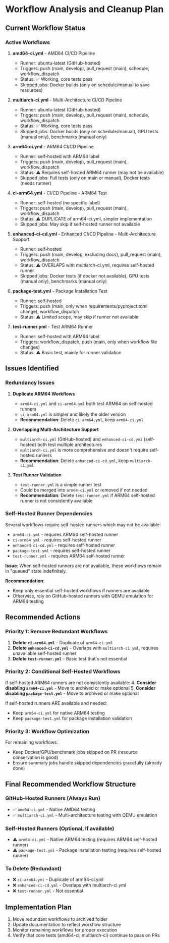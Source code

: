 # Workflow Analysis and Cleanup Plan

## Current Workflow Status

### Active Workflows

1. **amd64-ci.yml** - AMD64 CI/CD Pipeline
   - Runner: ubuntu-latest (GitHub-hosted)
   - Triggers: push (main, develop), pull_request (main), schedule, workflow_dispatch
   - Status: ✅ Working, core tests pass
   - Skipped jobs: Docker builds (only on schedule/manual to save resources)

2. **multiarch-ci.yml** - Multi-Architecture CI/CD Pipeline
   - Runner: ubuntu-latest (GitHub-hosted)
   - Triggers: push (main, develop), pull_request (main), schedule, workflow_dispatch
   - Status: ✅ Working, core tests pass
   - Skipped jobs: Docker builds (only on schedule/manual), GPU tests (manual only), benchmarks (manual only)

3. **arm64-ci.yml** - ARM64 CI/CD Pipeline
   - Runner: self-hosted with ARM64 label
   - Triggers: push (main, develop), pull_request (main), workflow_dispatch
   - Status: ⚠️ Requires self-hosted ARM64 runner (may not be available)
   - Skipped jobs: Full tests (only on main or manual), Docker tests (needs runner)

4. **ci-arm64.yml** - CI/CD Pipeline - ARM64 Test
   - Runner: self-hosted (no specific label)
   - Triggers: push (main, develop), pull_request (main), workflow_dispatch
   - Status: ⚠️ DUPLICATE of arm64-ci.yml, simpler implementation
   - Skipped jobs: May skip if self-hosted runner not available

5. **enhanced-ci-cd.yml** - Enhanced CI/CD Pipeline - Multi-Architecture Support
   - Runner: self-hosted
   - Triggers: push (main, develop, excluding docs), pull_request (main), workflow_dispatch
   - Status: ⚠️ OVERLAPS with multiarch-ci.yml, requires self-hosted runner
   - Skipped jobs: Docker tests (if docker not available), GPU tests (manual only), benchmarks (manual only)

6. **package-test.yml** - Package Installation Test
   - Runner: self-hosted
   - Triggers: push (main, only when requirements/pyproject.toml change), workflow_dispatch
   - Status: ⚠️ Limited scope, may skip if runner not available

7. **test-runner.yml** - Test ARM64 Runner
   - Runner: self-hosted with ARM64 label
   - Triggers: workflow_dispatch, push (main, only when workflow file changes)
   - Status: ⚠️ Basic test, mainly for runner validation

## Issues Identified

### Redundancy Issues

1. **Duplicate ARM64 Workflows**
   - `arm64-ci.yml` and `ci-arm64.yml` both test ARM64 on self-hosted runners
   - `ci-arm64.yml` is simpler and likely the older version
   - **Recommendation**: Delete `ci-arm64.yml`, keep `arm64-ci.yml`

2. **Overlapping Multi-Architecture Support**
   - `multiarch-ci.yml` (GitHub-hosted) and `enhanced-ci-cd.yml` (self-hosted) both test multiple architectures
   - `multiarch-ci.yml` is more comprehensive and doesn't require self-hosted runners
   - **Recommendation**: Delete `enhanced-ci-cd.yml`, keep `multiarch-ci.yml`

3. **Test Runner Validation**
   - `test-runner.yml` is a simple runner test
   - Could be merged into `arm64-ci.yml` or removed if not needed
   - **Recommendation**: Delete `test-runner.yml` if ARM64 self-hosted runner is not consistently available

### Self-Hosted Runner Dependencies

Several workflows require self-hosted runners which may not be available:
- `arm64-ci.yml` - requires ARM64 self-hosted runner
- `ci-arm64.yml` - requires self-hosted runner
- `enhanced-ci-cd.yml` - requires self-hosted runner
- `package-test.yml` - requires self-hosted runner
- `test-runner.yml` - requires ARM64 self-hosted runner

**Issue**: When self-hosted runners are not available, these workflows remain in "queued" state indefinitely.

**Recommendation**: 
- Keep only essential self-hosted workflows if runners are available
- Otherwise, rely on GitHub-hosted runners with QEMU emulation for ARM64 testing

## Recommended Actions

### Priority 1: Remove Redundant Workflows

1. **Delete `ci-arm64.yml`** - Duplicate of `arm64-ci.yml`
2. **Delete `enhanced-ci-cd.yml`** - Overlaps with `multiarch-ci.yml`, requires unavailable self-hosted runner
3. **Delete `test-runner.yml`** - Basic test that's not essential

### Priority 2: Conditional Self-Hosted Workflows

If self-hosted ARM64 runners are not consistently available:
4. **Consider disabling `arm64-ci.yml`** - Move to archived or make optional
5. **Consider disabling `package-test.yml`** - Move to archived or make optional

If self-hosted runners ARE available and needed:
- Keep `arm64-ci.yml` for native ARM64 testing
- Keep `package-test.yml` for package installation validation

### Priority 3: Workflow Optimization

For remaining workflows:
- Keep Docker/GPU/benchmark jobs skipped on PR (resource conservation is good)
- Ensure summary jobs handle skipped dependencies gracefully (already done)

## Final Recommended Workflow Structure

### GitHub-Hosted Runners (Always Run)
- ✅ `amd64-ci.yml` - Native AMD64 testing
- ✅ `multiarch-ci.yml` - Multi-architecture testing with QEMU emulation

### Self-Hosted Runners (Optional, if available)
- ⚠️ `arm64-ci.yml` - Native ARM64 testing (requires ARM64 self-hosted runner)
- ⚠️ `package-test.yml` - Package installation testing (requires self-hosted runner)

### To Delete (Redundant)
- ❌ `ci-arm64.yml` - Duplicate of arm64-ci.yml
- ❌ `enhanced-ci-cd.yml` - Overlaps with multiarch-ci.yml
- ❌ `test-runner.yml` - Not essential

## Implementation Plan

1. Move redundant workflows to archived folder
2. Update documentation to reflect workflow structure
3. Monitor remaining workflows for proper execution
4. Verify that core tests (amd64-ci, multiarch-ci) continue to pass on PRs
